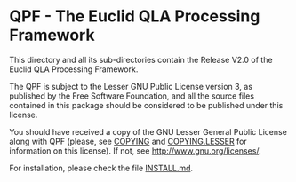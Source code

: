 QPF - The Euclid QLA Processing Framework
==========================================

This directory and all its sub-directories contain the Release V2.0 of the
Euclid QLA Processing Framework.

The QPF is subject to the Lesser GNU Public License version 3, as published
by the Free Software Foundation, and all the source files contained in this
package should be considered to be published under this license.

You should have received a copy of the GNU Lesser General Public License
along with QPF (please, see [COPYING][1] and [COPYING.LESSER][2] for
information on this license).  If not, see <http://www.gnu.org/licenses/>.

For installation, please check the file [INSTALL.md][3].

[1]: ./COPYING
[2]: ./COPYING.LESSER
[3]: ./INSTALL.md
